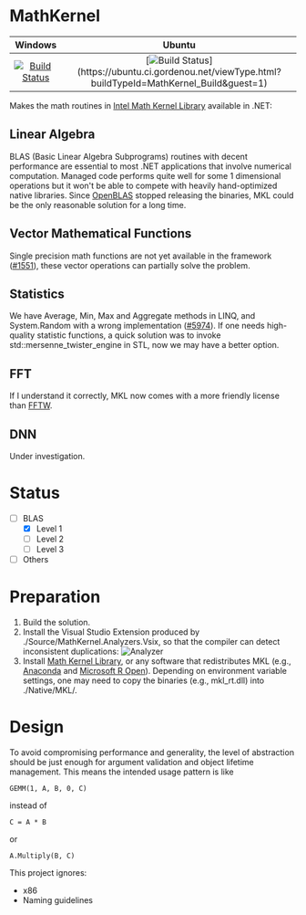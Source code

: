 # MathKernel

|Windows|Ubuntu|
|:--:|:--:|
|[![Build Status](https://ouqihao.visualstudio.com/_apis/public/build/definitions/7aefdc78-6fcf-404e-bde3-b65de2ea15b7/4/badge)](https://ouqihao.visualstudio.com/MathKernel/_build)|[![Build Status](https://ubuntu.ci.gordenou.net/app/rest/builds/buildType:(id:MathKernel_Build)/statusIcon.svg)](https://ubuntu.ci.gordenou.net/viewType.html?buildTypeId=MathKernel_Build&guest=1)|

Makes the math routines in [Intel Math Kernel Library](https://software.intel.com/intel-mkl/) available in .NET:

## Linear Algebra
BLAS (Basic Linear Algebra Subprograms) routines with decent performance are essential to most .NET applications that involve numerical computation. Managed code performs quite well for some 1 dimensional operations but it won't be able to compete with heavily hand-optimized native libraries. Since [OpenBLAS](http://www.openblas.net/) stopped releasing the binaries, MKL could be the only reasonable solution for a long time.

## Vector Mathematical Functions
Single precision math functions are not yet available in the framework ([#1551](https://github.com/dotnet/corefx/issues/1151)), these vector operations can partially solve the problem.

## Statistics
We have Average, Min, Max and Aggregate methods in LINQ, and System.Random with a wrong implementation ([#5974](https://github.com/dotnet/coreclr/issues/5974)). If one needs high-quality statistic functions, a quick solution was to invoke std::mersenne_twister_engine in STL, now we may have a better option.

## FFT
If I understand it correctly, MKL now comes with a more friendly license than [FFTW](http://www.fftw.org/).

## DNN
Under investigation.

# Status
- [ ] BLAS
    - [x] Level 1
    - [ ] Level 2
    - [ ] Level 3
- [ ] Others

# Preparation
1. Build the solution.
2. Install the Visual Studio Extension produced by ./Source/MathKernel.Analyzers.Vsix, so that the compiler can detect inconsistent duplications: ![Analyzer](https://cloud.githubusercontent.com/assets/16680828/18606874/ba128910-7cee-11e6-8fea-37ac179ce888.png)
3. Install [Math Kernel Library](https://software.intel.com/intel-mkl/), or any software that redistributes MKL (e.g., [Anaconda](https://www.continuum.io/) and [Microsoft R Open](https://mran.microsoft.com/open/)). Depending on environment variable settings, one may need to copy the binaries (e.g., mkl_rt.dll) into ./Native/MKL/.

# Design
To avoid compromising performance and generality, the level of abstraction should be just enough for argument validation and object lifetime management. This means the intended usage pattern is like
```
GEMM(1, A, B, 0, C)
```
instead of 
```
C = A * B
```
or
```
A.Multiply(B, C)
```

This project ignores:
* x86
* Naming guidelines
